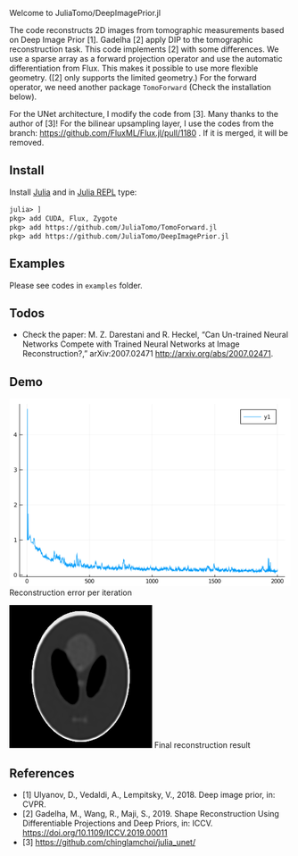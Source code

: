 Welcome to JuliaTomo/DeepImagePrior.jl

The code reconstructs 2D images from tomographic measurements based on Deep Image Prior [1]. Gadelha [2] apply DIP to the tomographic reconstruction task. This code implements [2] with some differences. We use a sparse array as a forward projection operator and use the automatic differentiation from Flux. This makes it possible to use more flexible geometry. ([2] only supports the limited geometry.) For the forward operator, we need another package `TomoForward` (Check the installation below).

For the UNet architecture, I modify the code from [3]. Many thanks to the author of [3]! For the bilinear upsampling layer, I use the codes from the branch: https://github.com/FluxML/Flux.jl/pull/1180 . If it is merged, it will be removed.

## Install

Install [Julia](https://julialang.org/downloads/) and in [Julia REPL](https://docs.julialang.org/en/v1/stdlib/REPL/) type:

```
julia> ]
pkg> add CUDA, Flux, Zygote
pkg> add https://github.com/JuliaTomo/TomoForward.jl
pkg> add https://github.com/JuliaTomo/DeepImagePrior.jl
```

## Examples

Please see codes in `examples` folder.

## Todos

- Check the paper: M. Z. Darestani and R. Heckel, “Can Un-trained Neural Networks Compete with Trained Neural Networks at Image Reconstruction?,” arXiv:2007.02471 http://arxiv.org/abs/2007.02471.

## Demo

![](media/errs.png)
Reconstruction error per iteration

![](media/recon_best.png)
Final reconstruction result

## References

- [1] Ulyanov, D., Vedaldi, A., Lempitsky, V., 2018. Deep image prior, in: CVPR.
- [2] Gadelha, M., Wang, R., Maji, S., 2019. Shape Reconstruction Using Differentiable Projections and Deep Priors, in: ICCV. https://doi.org/10.1109/ICCV.2019.00011
- [3] https://github.com/chinglamchoi/julia_unet/